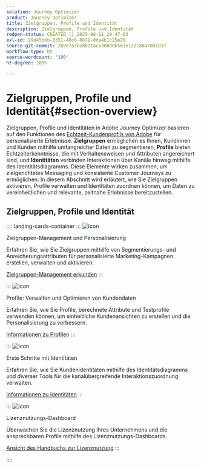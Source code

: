```yaml
---
solution: Journey Optimizer
product: Journey Optimizer
title: Zielgruppen, Profile und Identität
description: Zielgruppen, Profile und Identität
redpen-status: CREATED_||_2025-08-11_20-47-03
exl-id: 29d45bbb-8351-48c6-8672-dda4b1c25e29
source-git-commit: 2b907a3be8b11ac6308d0b563e122c88478d1d37
workflow-type: ht
source-wordcount: '190'
ht-degree: 100%

---
```


# Zielgruppen, Profile und Identität{#section-overview}

Zielgruppen, Profile und Identitäten in Adobe Journey Optimizer basieren auf den Funktionen des [Echtzeit-Kundenprofils von Adobe](https://experienceleague.adobe.com/de/docs/experience-platform/profile/home) für personalisierte Erlebnisse. **Zielgruppen** ermöglichen es Ihnen, Kundinnen und Kunden mithilfe umfangreicher Daten zu segmentieren, **Profile** bieten Echtzeiterkenntnisse, die mit Verhaltensweisen und Attributen angereichert sind, und **Identitäten** verbinden Interaktionen über Kanäle hinweg mithilfe des Identitätsdiagramms. Diese Elemente wirken zusammen, um zielgerichtetes Messaging und konsistente Customer Journeys zu ermöglichen. In diesem Abschnitt wird erläutert, wie Sie Zielgruppen aktivieren, Profile verwalten und Identitäten zuordnen können, um Daten zu vereinheitlichen und relevante, zeitnahe Erlebnisse bereitzustellen.

## Zielgruppen, Profile und Identität

:::: landing-cards-container
:::
![icon](https://cdn.experienceleague.adobe.com/icons/bullseye.svg)

Zielgruppen-Management und Personalisierung

Erfahren Sie, wie Sie Zielgruppen mithilfe von Segmentierungs- und Anreicherungsattributen für personalisierte Marketing-Kampagnen erstellen, verwalten und aktivieren.

[Zielgruppen-Management erkunden](audiences-landing-page.md)
:::

:::
![icon](https://cdn.experienceleague.adobe.com/icons/user-circle.svg)

Profile: Verwalten und Optimieren von Kundendaten

Erfahren Sie, wie Sie Profile, berechnete Attribute und Testprofile verwenden können, um einheitliche Kundenansichten zu erstellen und die Personalisierung zu verbessern.

[Informationen zu Profilen](profiles-landing-page.md)
:::

:::
![icon](https://cdn.experienceleague.adobe.com/icons/fingerprint.svg)

Erste Schritte mit Identitäten

Erfahren Sie, wie Sie Kundenidentitäten mithilfe des Identitätsdiagramms und diverser Tools für die kanalübergreifende Interaktionszuordnung verwalten.

[Informationen zu Identitäten](../using/audience/get-started-identity.md)
:::

:::
![icon](https://cdn.experienceleague.adobe.com/icons/chart-line.svg)

Lizenznutzungs-Dashboard

Überwachen Sie die Lizenznutzung Ihres Unternehmens und die ansprechbaren Profile mithilfe des Lizenznutzungs-Dashboards.

[Ansicht des Handbuchs zur Lizenznutzung](../using/audience/license-usage.md)
:::

::::
